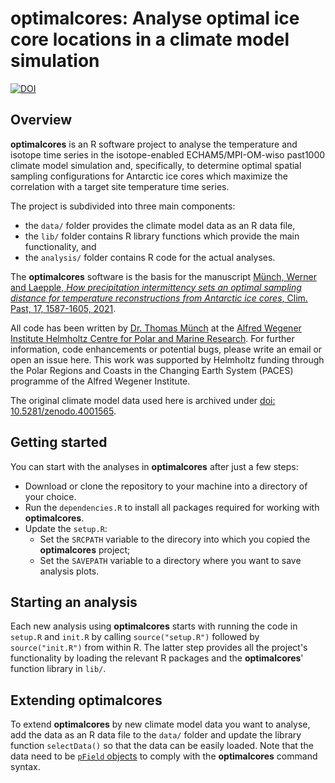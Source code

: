 # optimalcores: Analyse optimal ice core locations in a climate model simulation

[![DOI](https://zenodo.org/badge/DOI/10.5281/zenodo.5075439.svg)](https://doi.org/10.5281/zenodo.5075439)

## Overview

**optimalcores** is an R software project to analyse the temperature and isotope time series in the isotope-enabled ECHAM5/MPI-OM-wiso past1000 climate model simulation and, specifically, to determine optimal spatial sampling configurations for Antarctic ice cores which maximize the correlation with a target site temperature time series.

The project is subdivided into three main components:
- the `data/` folder provides the climate model data as an R data file,
- the `lib/` folder contains R library functions which provide the main functionality, and
- the `analysis/` folder contains R code for the actual analyses.

The **optimalcores** software is the basis for the manuscript [Münch, Werner and Laepple, *How precipitation intermittency sets an optimal sampling distance for temperature reconstructions from Antarctic ice cores*, Clim. Past, 17, 1587-1605, 2021](https://doi.org/10.5194/cp-17-1587-2021).

All code has been written by [Dr. Thomas Münch](https://www.awi.de/ueber-uns/organisation/mitarbeiter/thomas-muench.html) at the [Alfred Wegener Institute Helmholtz Centre for Polar and Marine Research](https://www.awi.de/). For further information, code enhancements or potential bugs, please write an email or open an issue here. This work was supported by Helmholtz funding through the Polar Regions and Coasts in the Changing Earth System (PACES) programme of the Alfred Wegener Institute.

The original climate model data used here is archived under [doi: 10.5281/zenodo.4001565](https://doi.org/10.5281/zenodo.4001565).

## Getting started

You can start with the analyses in **optimalcores** after just a few steps:

- Download or clone the repository to your machine into a directory of your choice.
- Run the `dependencies.R` to install all packages required for working with **optimalcores**.
- Update the `setup.R`: 
  - Set the `SRCPATH` variable to the direcory into which you copied the **optimalcores** project;
  - Set the `SAVEPATH` variable to a directory where you want to save analysis plots.

## Starting an analysis

Each new analysis using **optimalcores** starts with running the code in `setup.R` and `init.R` by calling `source("setup.R")` followed by `source("init.R")` from within R. The latter step provides all the project's functionality by loading the relevant R packages and the **optimalcores**' function library in `lib/`.

## Extending optimalcores

To extend **optimalcores** by new climate model data you want to analyse, add the data as an R data file to the `data/` folder and update the library function `selectData()` so that the data can be easily loaded. Note that the data need to be [`pField` objects](https://github.com/EarthSystemDiagnostics/pfields) to comply with the **optimalcores** command syntax.
